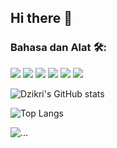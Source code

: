 ## Hi there 👋

<!--
**dzikrirahmadani/dzikrirahmadani** is a ✨ _special_ ✨ repository because its `README.md` (this file) appears on your GitHub profile.

Here are some ideas to get you started:

- 🔭 I’m currently working on ...
- 🌱 I’m currently learning ...
- 👯 I’m looking to collaborate on ...
- 🤔 I’m looking for help with ...
- 💬 Ask me about ...
- 📫 How to reach me: ...
- 😄 Pronouns: ...
- ⚡ Fun fact: ...
-->


### Bahasa dan Alat 🛠:
<p align="left">
    <img src="https://img.shields.io/badge/HTML-E34F26?style=for-the-badge&logo=html5&logoColor=white" />
    <img src="https://img.shields.io/badge/CSS-1572B6?style=for-the-badge&logo=css3&logoColor=white" />
    <img src="https://img.shields.io/badge/Bootstrap-7952B3?style=for-the-badge&logo=bootstrap&logoColor=white" />
    <img src="https://img.shields.io/badge/Tailwind_Css-1572B6?style=for-the-badge&logo=tailwindcss&logoColor=white" />
    <img src="https://img.shields.io/badge/Angular_Js-yellow?style=for-the-badge&logo=angular&logoColor=white" />
    <img src="https://img.shields.io/badge/Android_Jetpack_Compose-3DDC84?style=for-the-badge&logo=jetpackcompose&logoColor=white" />
</p>

![Dzikri's GitHub stats](https://github-readme-stats.vercel.app/api?username=dzikrirahmadani&show_icons=true&theme=transparent)

![Top Langs](https://github-readme-stats.vercel.app/api/top-langs/?username=dzikrirahmadani)

![...]([https://media.giphy.com/media/your_gif_url.gif](https://www.jeep392.com/media/spider-man-gif.17134/full))
